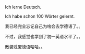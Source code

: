 Ich lerne Deutsch.

Ich habe schon 100 Wörter gelernt.

我已经完全忘记自己为啥会去学德语了。。

不过，我感觉也学到了初一英语水平了。。

散装残废德语哈哈。。
